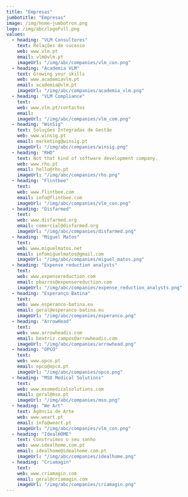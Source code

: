 ```yaml
---
title: "Empresas"
jumbotitle: "Empresas"
image: /img/home-jumbotron.png
logo: /img/abc/logoFull.png
values:
  - heading: "VLM Consultores"
    text: Relações de sucesso
    web: www.vlm.pt
    email: vlm@vlm.pt
    imageUrl: "/img/abc/companies/vlm_con.png"
  - heading: "Academia VLM"
    text: Growing your skills
    web: www.academiavlm.pt
    email: academia@vlm.pt
    imageUrl: "/img/abc/companies/academia_vlm.png"
  - heading: "VLM Compliance"
    text: 
    web: www.vlm.pt/contactos
    email: 
    imageUrl: "/img/abc/companies/vlm_com.png"
  - heading: "WinSig"
    text: Soluções Integradas de Gestão
    web: www.winsig.pt
    email: marketing@winsig.pt
    imageUrl: "/img/abc/companies/winsig.png"
  - heading: "RHO"
    text: Not that kind of software development company.
    web: www.rho.pt
    email: hello@rho.pt
    imageUrl: "/img/abc/companies/rho.png"
  - heading: "Flintbee"
    text: 
    web: www.flintbee.com 
    email: info@flintbee.com
    imageUrl: "/img/abc/companies/vlm_con.png"
  - heading: "Disfarmed"
    text: 
    web: www.disfarmed.org
    email: comercial@disfarmed.org
    imageUrl: "/img/abc/companies/disfarmed.png"
  - heading: "Miguel Matos"
    text: 
    web: www.miguelmatos.net
    email: infomiguelmatos@gmail.com
    imageUrl: "/img/abc/companies/miguel_matos.png"
  - heading: "Expense reduction analysts"
    text: 
    web: www.expensereduction.com
    email: pbarros@expensereduction.com
    imageUrl: "/img/abc/companies/expense_reduction_analysts.png"
  - heading: "Esperanço Batina"
    text: 
    web: www.esperanco-batina.eu
    email: geral@esperanco-batina.eu
    imageUrl: "/img/abc/companies/esperanco.png"
  - heading: "ArrowHead"
    text: 
    web: www.arrowheadis.com
    email: beatriz.campos@arrowheadis.com
    imageUrl: "/img/abc/companies/arrowhead.png"
  - heading: "OPCO"
    text: 
    web: www.opco.pt
    email: opco@opco.pt
    imageUrl: "/img/abc/companies/opco.png"
  - heading: "MSO Medical Solutions"
    text: 
    web: www.msomedicalsolutions.com
    email: geral@mso.pt
    imageUrl: "/img/abc/companies/mso.png"
  - heading: "We Art"
    text: Agência de Arte 
    web: www.weart.pt
    email: info@weart.pt
    imageUrl: "/img/abc/companies/vlm_con.png"
  - heading: "IdealHOME"
    text: Construímos o seu sonho
    web: www.idealhome.com.pt
    email: idealhome@idealhome.com.pt
    imageUrl: "/img/abc/companies/idealhome.png"
  - heading: "Criamagin"
    text: 
    web: www.criamagin.com
    email: geral@criamagin.com
    imageUrl: "/img/abc/companies/criamagin.png"
---
```

